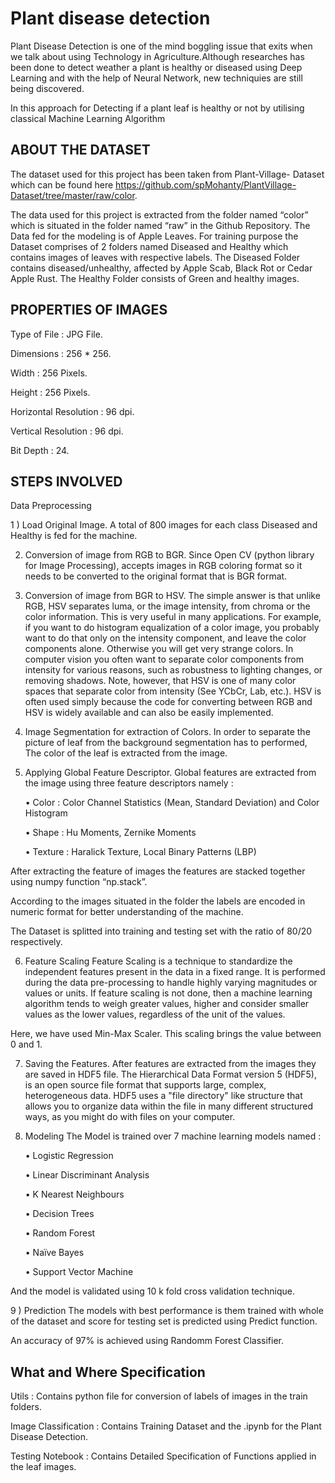 ﻿# Plant disease detection

Plant Disease Detection is one of the mind boggling issue that exits when we talk about using Technology in Agriculture.Although researches has been done to detect weather a plant is healthy or diseased using Deep Learning and with the help of Neural Network, new techniquies are still being discovered.

In this approach for Detecting if a plant leaf is healthy or not by utilising classical Machine Learning Algorithm


## ABOUT THE DATASET

The dataset used for this project has been taken from Plant-Village- Dataset which can be found here https://github.com/spMohanty/PlantVillage-Dataset/tree/master/raw/color.

The data used for this project is extracted from the folder named “color” which is situated in the folder named “raw” in the Github Repository. The Data fed for the modeling is of Apple Leaves.
For training purpose the Dataset comprises of 2 folders named Diseased and Healthy which contains images of leaves with respective labels.
The Diseased Folder contains diseased/unhealthy, affected by Apple Scab, Black Rot or Cedar Apple Rust.
The Healthy Folder consists of Green and healthy images.


## PROPERTIES OF IMAGES

   Type of File                     :  JPG File.

   Dimensions                       :  256 * 256.

   Width                            :  256 Pixels.

   Height                           :  256 Pixels.

   Horizontal Resolution            :  96 dpi.

   Vertical Resolution              :  96 dpi.

   Bit Depth                        :  24.

## STEPS INVOLVED 
Data Preprocessing 

1 ) Load Original Image.
A total of 800 images for each class Diseased and Healthy is fed for the machine.

2) Conversion of image from RGB to BGR.
Since Open CV (python library for Image Processing), accepts images in RGB coloring format so it needs to be converted to the original format that is BGR format.

3) Conversion of image from BGR to HSV.
The simple answer is that unlike RGB, HSV separates luma, or the image intensity, from chroma or the color information. This is very useful in many applications. For example, if you want to do histogram equalization of a color image, you probably want to do that only on the intensity component, and leave the color components alone. Otherwise you will get very strange colors.
In computer vision you often want to separate color components from intensity for various reasons, such as robustness to lighting changes, or removing shadows.
Note, however, that HSV is one of many color spaces that separate color from intensity (See YCbCr, Lab, etc.). HSV is often used simply because the code for converting between RGB and HSV is widely available and can also be easily implemented.

4) Image Segmentation for extraction of Colors.
In order to separate the picture of leaf from the background segmentation has to performed, The color of the leaf is extracted from the image.

5) Applying Global Feature Descriptor.
Global features are extracted from the image using three feature descriptors namely :

   •	Color     : Color Channel Statistics (Mean, Standard Deviation) and Color Histogram

   •	Shape    : Hu Moments, Zernike Moments

   •	Texture : Haralick Texture, Local Binary Patterns (LBP)
 
After extracting the feature of images the features are stacked together using numpy function  “np.stack”.

According to the images situated in the folder the labels are encoded in numeric format for better understanding of the machine.


The Dataset is splitted into training and testing set with the ratio of 80/20 respectively.

6) Feature Scaling
Feature Scaling is a technique to standardize the independent features present in the data in a fixed range. It is performed during the data pre-processing to handle highly varying magnitudes or values or units. If feature scaling is not done, then a machine learning algorithm tends to weigh greater values, higher and consider smaller values as the lower values, regardless of the unit of the values. 

Here, we have used Min-Max Scaler.
This scaling brings the value between 0 and 1.

7) Saving the Features.
After features are extracted from the images they are saved in HDF5 file. The Hierarchical Data Format version 5 (HDF5), is an open source file format that supports large, complex, heterogeneous data. HDF5 uses a "file directory" like structure that allows you to organize data within the file in many different structured ways, as you might do with files on your computer.

8) Modeling 
The Model is trained over 7 machine learning models named : 

   •	Logistic Regression 

   •	Linear Discriminant  Analysis

   •	K Nearest  Neighbours

   •	Decision Trees

   •	Random Forest

   •	Naïve Bayes

   •	Support Vector Machine 

And the model is validated using 10 k fold cross validation technique.

9 ) Prediction 
The models with best performance is them trained with whole of the dataset and score for testing set is predicted using Predict function.

An accuracy of 97% is achieved using Randomm Forest Classifier.

## What and Where Specification

Utils : Contains python file for conversion of labels of images in the train folders.

Image Classification : Contains Training Dataset and the .ipynb for the Plant Disease Detection.

Testing Notebook : Contains Detailed Specification of Functions applied in the leaf images.







